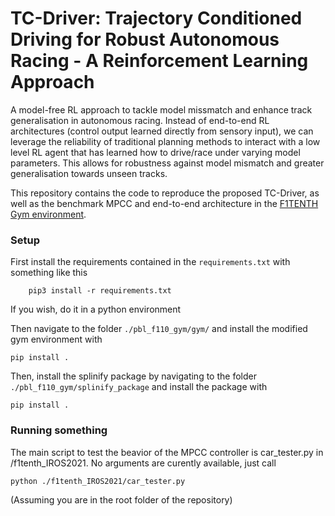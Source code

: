 # TC-Driver: Trajectory Conditioned Driving for Robust Autonomous Racing - A Reinforcement Learning Approach

A model-free RL approach to tackle model missmatch and enhance track generalisation in autonomous racing. Instead of end-to-end RL architectures (control output learned directly from sensory input), we can leverage the reliability of traditional planning methods to interact with a low level RL agent that has learned how to drive/race under varying model parameters. This allows for robustness against model mismatch and greater generalisation towards unseen tracks.

This repository contains the code to reproduce the proposed TC-Driver, as well as the benchmark MPCC and end-to-end architecture in the [F1TENTH Gym environment](https://github.com/f1tenth/f1tenth_gym).  

### Setup 
First install the requirements contained in the `requirements.txt` with something like this
```
    pip3 install -r requirements.txt
```
If you wish, do it in a python environment

Then navigate to the folder `./pbl_f110_gym/gym/` and install the modified gym environment with 
```
pip install .
```

Then, install the splinify package by navigating to the folder `./pbl_f110_gym/splinify_package`
and install the package with
```
pip install .
```

### Running something
The main script to test the beavior of the MPCC controller is car_tester.py in /f1tenth_IROS2021. No arguments are curently available, just call 
```
python ./f1tenth_IROS2021/car_tester.py
```
(Assuming you are in the root folder of the repository)
